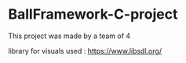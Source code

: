 # BallFramework-C-project

This project was made by a team of 4

library for visuals used : https://www.libsdl.org/
